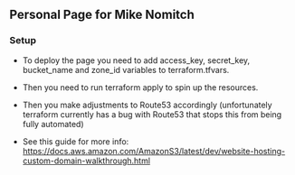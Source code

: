 ## Personal Page for Mike Nomitch

### Setup

- To deploy the page you need to add access_key, secret_key, bucket_name and zone_id variables to terraform.tfvars.

- Then you need to run terraform apply to spin up the resources.

- Then you make adjustments to Route53 accordingly (unfortunately terraform currently has a bug with Route53 that stops this from being fully automated)

- See this guide for more info: https://docs.aws.amazon.com/AmazonS3/latest/dev/website-hosting-custom-domain-walkthrough.html